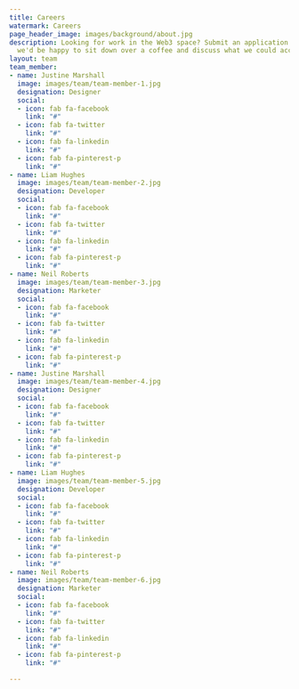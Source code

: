 ```yaml
---
title: Careers
watermark: Careers
page_header_image: images/background/about.jpg
description: Looking for work in the Web3 space? Submit an application with us and
  we'd be happy to sit down over a coffee and discuss what we could accomplish together.
layout: team
team_member:
- name: Justine Marshall
  image: images/team/team-member-1.jpg
  designation: Designer
  social:
  - icon: fab fa-facebook
    link: "#"
  - icon: fab fa-twitter
    link: "#"
  - icon: fab fa-linkedin
    link: "#"
  - icon: fab fa-pinterest-p
    link: "#"
- name: Liam Hughes
  image: images/team/team-member-2.jpg
  designation: Developer
  social:
  - icon: fab fa-facebook
    link: "#"
  - icon: fab fa-twitter
    link: "#"
  - icon: fab fa-linkedin
    link: "#"
  - icon: fab fa-pinterest-p
    link: "#"
- name: Neil Roberts
  image: images/team/team-member-3.jpg
  designation: Marketer
  social:
  - icon: fab fa-facebook
    link: "#"
  - icon: fab fa-twitter
    link: "#"
  - icon: fab fa-linkedin
    link: "#"
  - icon: fab fa-pinterest-p
    link: "#"
- name: Justine Marshall
  image: images/team/team-member-4.jpg
  designation: Designer
  social:
  - icon: fab fa-facebook
    link: "#"
  - icon: fab fa-twitter
    link: "#"
  - icon: fab fa-linkedin
    link: "#"
  - icon: fab fa-pinterest-p
    link: "#"
- name: Liam Hughes
  image: images/team/team-member-5.jpg
  designation: Developer
  social:
  - icon: fab fa-facebook
    link: "#"
  - icon: fab fa-twitter
    link: "#"
  - icon: fab fa-linkedin
    link: "#"
  - icon: fab fa-pinterest-p
    link: "#"
- name: Neil Roberts
  image: images/team/team-member-6.jpg
  designation: Marketer
  social:
  - icon: fab fa-facebook
    link: "#"
  - icon: fab fa-twitter
    link: "#"
  - icon: fab fa-linkedin
    link: "#"
  - icon: fab fa-pinterest-p
    link: "#"

---
```

